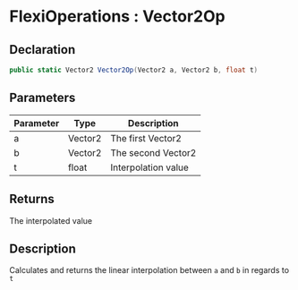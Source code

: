 # FlexiOperations : Vector2Op
## Declaration
```cs
public static Vector2 Vector2Op(Vector2 a, Vector2 b, float t)
```

## Parameters
| Parameter | Type | Description |
| - | - | - |
| a | Vector2 | The first Vector2 |
| b | Vector2 | The second Vector2 |
| t | float | Interpolation value |

## Returns
The interpolated value

## Description
Calculates and returns the linear interpolation between `a` and `b` in regards to `t`
